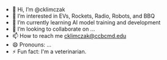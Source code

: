 - 👋 Hi, I’m @cklimczak
- 👀 I’m interested in EVs, Rockets, Radio, Robots, and BBQ
- 🌱 I’m currently learning AI model training and development
- 💞️ I’m looking to collaborate on ...
- 📫 How to reach me cklimczak@ccbcmd.edu
- 😄 Pronouns: ...
- ⚡ Fun fact: I'm a veterinarian.

<!---
cklimczak/cklimczak is a ✨ special ✨ repository because its `README.md` (this file) appears on your GitHub profile.
You can click the Preview link to take a look at your changes.
--->
